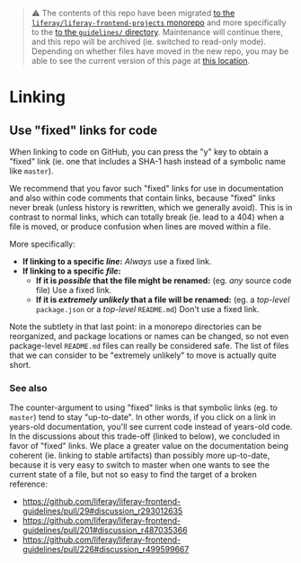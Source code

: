> :warning: The contents of this repo have been migrated [to the `liferay/liferay-frontend-projects` monorepo](https://github.com/liferay/liferay-frontend-projects) and more specifically to the [to the `guidelines/` directory](https://github.com/liferay/liferay-frontend-projects/tree/master/guidelines). Maintenance will continue there, and this repo will be archived (ie. switched to read-only mode). Depending on whether files have moved in the new repo, you may be able to see the current version of this page at [this location](https://github.com/liferay/liferay-frontend-projects/tree/master/guidelines/general/linking.md).

# Linking

## Use "fixed" links for code

When linking to code on GitHub, you can press the "y" key to obtain a "fixed" link (ie. one that includes a SHA-1 hash instead of a symbolic name like `master`).

We recommend that you favor such "fixed" links for use in documentation and also within code comments that contain links, because "fixed" links never break (unless history is rewritten, which we generally avoid). This is in contrast to normal links, which can totally break (ie. lead to a 404) when a file is moved, or produce confusion when lines are moved within a file.

More specifically:

-   **If linking to a specific _line_:** _Always_ use a fixed link.
-   **If linking to a specific _file_:**
    -   **If it is _possible_ that the file might be renamed:** (eg. _any_ source code file) Use a fixed link.
    -   **If it is _extremely unlikely_ that a file will be renamed:** (eg. a _top-level_ `package.json` or a _top-level_ `README.md`) Don't use a fixed link.

Note the subtlety in that last point: in a monorepo directories can be reorganized, and package locations or names can be changed, so not even package-level `README.md` files can really be considered safe. The list of files that we can consider to be "extremely unlikely" to move is actually quite short.

### See also

The counter-argument to using "fixed" links is that symbolic links (eg. to `master`) tend to stay "up-to-date". In other words, if you click on a link in years-old documentation, you'll see current code instead of years-old code. In the discussions about this trade-off (linked to below), we concluded in favor of "fixed" links. We place a greater value on the documentation being coherent (ie. linking to stable artifacts) than possibly more up-to-date, because it is very easy to switch to master when one wants to see the current state of a file, but not so easy to find the target of a broken reference:

-   https://github.com/liferay/liferay-frontend-guidelines/pull/29#discussion_r293012635
-   https://github.com/liferay/liferay-frontend-guidelines/pull/201#discussion_r487035366
-   https://github.com/liferay/liferay-frontend-guidelines/pull/226#discussion_r499599667
